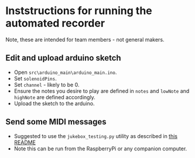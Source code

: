# Inststructions for running the automated recorder
Note, these are intended for team members - not general makers.

## Edit and upload arduino sketch
- Open `src\arduino_main\arduino_main.ino`.
- Set `solenoidPins`.
- Set `channel` - likely to be 0.
- Ensure the notes you desire to play are defined in `notes` and `lowNote` and `highNote` are defined accordingly.
- Upload the sketch to the arduino.

## Send some MIDI messages
- Suggested to use the `jukebox_testing.py` utility as described in [this README](/Raspberry_Pi/README.md#using-the-jukebox_testingpy-utility)
- Note this can be run from the RaspberryPi or any companion computer.
